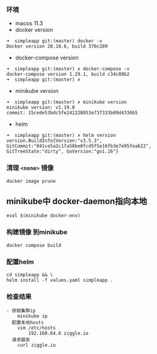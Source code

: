 ### 环境
  - macos 11.3
  - docker version
```
➜  simpleapp git:(master) docker -v    
Docker version 20.10.6, build 370c289
```
  - docker-compose version 
```
➜  simpleapp git:(master) ✗ docker-compose -v                       
docker-compose version 1.29.1, build c34c88b2
➜  simpleapp git:(master) ✗ 
```
  - minikube version
```
➜  simpleapp git:(master) ✗ minikube version
minikube version: v1.19.0
commit: 15cede53bdc5fe242228853e737333b09d4336b5
```
  - helm 
```
➜  simpleapp git:(master) ✗ helm version                            
version.BuildInfo{Version:"v3.5.3", GitCommit:"041ce5a2c17a58be0fcd5f5e16fb3e7e95fea622", GitTreeState:"dirty", GoVersion:"go1.16"}
```

### 清理 `<none>` 镜像
`docker image prune`

## minikube中 docker-daemon指向本地
    eval $(minikube docker-env)
### 构建镜像 到minikube
    docker compose build 
### 配置helm 
    cd simpleapp && \
    helm install -f values.yaml simpleapp . 
### 检查结果
    - 获取集群ip 
        minikube ip
      配置本地hosts
        vim /etc/hosts
            192.168.64.6 ziggle.io
      请求服务
        curl ziggle.io



